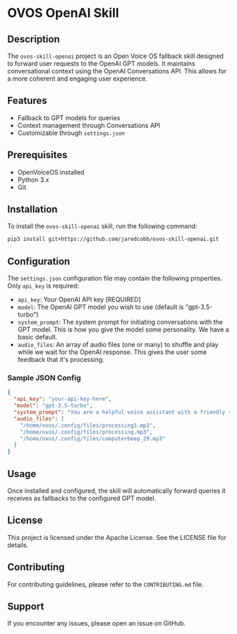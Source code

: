 # OVOS OpenAI Skill

## Description

The `ovos-skill-openai` project is an Open Voice OS fallback skill designed to forward user requests to the OpenAI GPT models. It maintains conversational context using the OpenAI Conversations API. This allows for a more coherent and engaging user experience.

## Features

- Fallback to GPT models for queries
- Context management through Conversations API
- Customizable through `settings.json`

## Prerequisites

- OpenVoiceOS installed
- Python 3.x
- Git

## Installation

To install the `ovos-skill-openai` skill, run the following command:

```bash
pip3 install git+https://github.com/jaredcobb/ovos-skill-openai.git
```

## Configuration

The `settings.json` configuration file may contain the following properties. Only `api_key` is required:

- `api_key`: Your OpenAI API key [REQUIRED]
- `model`: The OpenAI GPT model you wish to use (default is "gpt-3.5-turbo")
- `system_prompt`: The system prompt for initiating conversations with the GPT model. This is how you give the model some personality. We have a basic default.
- `audio_files`: An array of audio files (one or many) to shuffle and play while we wait for the OpenAI response. This gives the user some feedback that it's processing.

### Sample JSON Config

```json
{
  "api_key": "your-api-key-here",
  "model": "gpt-3.5-turbo",
  "system_prompt": "You are a helpful voice assistant with a friendly tone and fun sense of humor",
  "audio_files": [
    "/home/ovos/.config/files/processing3.mp3",
    "/home/ovos/.config/files/processing.mp3",
    "/home/ovos/.config/files/computerbeep_29.mp3"
  ]
}
```

## Usage

Once installed and configured, the skill will automatically forward queries it receives as fallbacks to the configured GPT model.

## License

This project is licensed under the Apache License. See the LICENSE file for details.

## Contributing

For contributing guidelines, please refer to the `CONTRIBUTING.md` file.

## Support

If you encounter any issues, please open an issue on GitHub.
